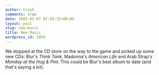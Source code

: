 ```yaml
---
author: troyh
comments: true
date: 2003-05-07 07:56:15+00:00
layout: post
slug: new-music
title: New Music
wordpress_id: 2059
---
```


We stopped at the CD store on the way to the game and picked up some new CDs: Blur's _Think Tank_, Madonna's _American Life_ and Arab Strap's _Monday at the Hug & Pint_. This could be Blur's best album to date (and that's saying a lot).
